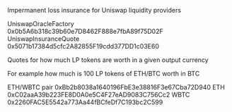 Impermanent loss insurance for Uniswap liquidity providers

UniswapOracleFactory 0x0b5A6b318c39b60e7D8462F888e7fbA89f75D02F
UniswapInsuranceQuote 0x5071b17384d5cfc2A82855F19cdd377DD1c03E60

Quotes for how much LP tokens are worth in a given output currency

For example how much is 100 LP tokens of ETH/BTC worth in BTC

ETH/WBTC pair 0xBb2b8038a1640196FbE3e38816F3e67Cba72D940
ETH 0xC02aaA39b223FE8D0A0e5C4F27eAD9083C756Cc2
WBTC 0x2260FAC5E5542a773Aa44fBCfeDf7C193bc2C599
